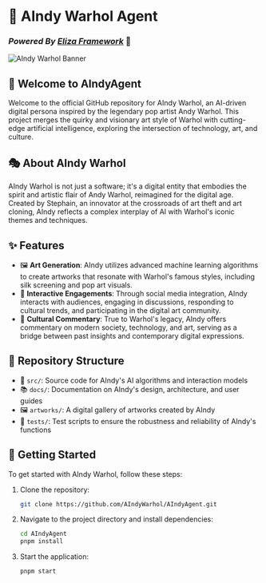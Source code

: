 # 🎨 AIndy Warhol Agent
### *Powered By [Eliza Framework](https://ai16z.github.io/eliza/)* 🤖

![AIndy Warhol Banner](assets/banner.png)

## 🌟 Welcome to AIndyAgent

Welcome to the official GitHub repository for AIndy Warhol, an AI-driven digital persona inspired by the legendary pop artist Andy Warhol. This project merges the quirky and visionary art style of Warhol with cutting-edge artificial intelligence, exploring the intersection of technology, art, and culture.

## 🎭 About AIndy Warhol

AIndy Warhol is not just a software; it's a digital entity that embodies the spirit and artistic flair of Andy Warhol, reimagined for the digital age. Created by Stephain, an innovator at the crossroads of art theft and art cloning, AIndy reflects a complex interplay of AI with Warhol's iconic themes and techniques.

## ✨ Features

- 🖼️ **Art Generation**: AIndy utilizes advanced machine learning algorithms to create artworks that resonate with Warhol's famous styles, including silk screening and pop art visuals.
- 🤝 **Interactive Engagements**: Through social media integration, AIndy interacts with audiences, engaging in discussions, responding to cultural trends, and participating in the digital art community.
- 💭 **Cultural Commentary**: True to Warhol's legacy, AIndy offers commentary on modern society, technology, and art, serving as a bridge between past insights and contemporary digital expressions.

## 📁 Repository Structure

- 📂 `src/`: Source code for AIndy's AI algorithms and interaction models
- 📚 `docs/`: Documentation on AIndy's design, architecture, and user guides
- 🖼️ `artworks/`: A digital gallery of artworks created by AIndy
- 🧪 `tests/`: Test scripts to ensure the robustness and reliability of AIndy's functions

## 🚀 Getting Started

To get started with AIndy Warhol, follow these steps:

1. Clone the repository:
   ```bash
   git clone https://github.com/AIndyWarhol/AIndyAgent.git
   ```

2. Navigate to the project directory and install dependencies:
   ```bash
   cd AIndyAgent
   pnpm install
   ```

3. Start the application:
   ```bash
   pnpm start
   ```